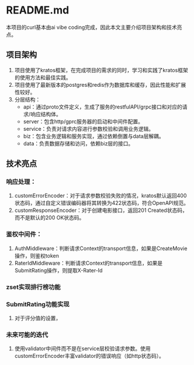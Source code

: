 # README.md
本项目的curl基本由ai vibe coding完成，因此本文主要介绍项目架构和技术亮点。

## 项目架构
1. 项目使用了kratos框架，在完成项目的需求的同时，学习和实践了kratos框架的使用方法和最佳实践。
2. 项目使用了最新版本的postgres和redis作为数据库和缓存，因此性能和扩展性较好。
3. 分层结构：
   - api：通过proto文件定义，生成了服务的restfulAPI/grpc接口和对应的请求/响应结构体。
   - server：包含http/gprc服务器的启动和中间件配置。
   - service：负责对请求内容进行参数校验和调用业务逻辑。
   - biz：包含业务逻辑和服务实现，通过依赖倒置与data层解耦。
   - data：负责数据存储和访问，依赖biz层的接口。

## 技术亮点

### 响应处理：
1. customErrorEncoder：对于请求参数校验失败的情况，kratos默认返回400状态码，通过自定义错误编码器将其转换为422状态码，符合OpenAPI规范。
2. customResponseEncoder：对于创建电影接口，返回201 Created状态码，而不是默认的200 OK状态码。

### 鉴权中间件：
1. AuthMiddleware：判断请求Context的transport信息，如果是CreateMovie操作，则鉴权token
2. RaterIdMiddleware：判断请求Context的transport信息，如果是SubmitRating操作，则提取X-Rater-Id

### zset实现排行榜功能

### SubmitRating功能实现
1. 对于评分值的设置，

### 未来可能的迭代
1. 使用validator中间件而不是在service层校验请求参数。使用customErrorEncoder丰富validator的错误响应（如http状态码）。